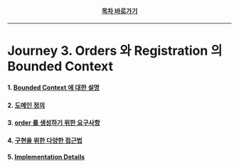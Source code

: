<div align="center">

#### [목차 바로가기](https://github.com/dhslrl321/cqrs-journey-korean-ver/blob/master/Table%20of%20Contents.mdwn)

</div>

---

# Journey 3. Orders 와 Registration 의 Bounded Context

#### 1. [Bounded Context 에 대한 설명](https://github.com/dhslrl321/cqrs-journey-korean-ver/blob/master/part01-journey/journey03/01.%20Bounded%20Context%20에%20대한%20설명.mdwn)

#### 2. [도메인 정의](https://github.com/dhslrl321/cqrs-journey-korean-ver/blob/master/part01-journey/journey03/02.%20도메인%20정의.mdwn)

#### 3. [order 를 생성하기 위한 요구사항](https://github.com/dhslrl321/cqrs-journey-korean-ver/blob/master/part01-journey/journey03/03.%20order%20을%20생성하기%20위한%20요구사항.mdwn)

#### 4. [구현을 위한 다양한 접근법](https://github.com/dhslrl321/cqrs-journey-korean-ver/blob/master/part01-journey/journey03/04.%20구현을%20위한%20다양한%20접근법.mdwn)

#### 5. [Implementation Details](#)
